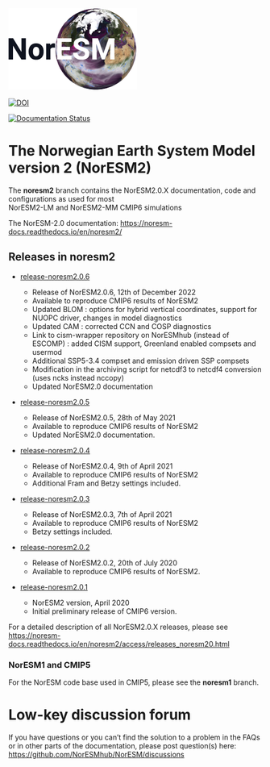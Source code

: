 ![NorESM logo](doc/img/NORESM-logo.png)

[![DOI](https://zenodo.org/badge/DOI/10.5281/zenodo.3905091.svg)](https://doi.org/10.5281/zenodo.3905091)

[![Documentation Status](https://readthedocs.org/projects/noresm-docs/badge/?version=noresm2)](https://noresm-docs.readthedocs.io/en/noresm2/?badge=noresm2)

# The Norwegian Earth System Model version 2 (NorESM2)
The **noresm2** branch contains the NorESM2.0.X documentation, code and configurations as used for most  <br />
NorESM2-LM and NorESM2-MM CMIP6 simulations

The NorESM-2.0 documentation: https://noresm-docs.readthedocs.io/en/noresm2/

## Releases in noresm2
- [release-noresm2.0.6](https://github.com/NorESMhub/NorESM/releases/tag/release-noresm2.0.6)
    - Release of NorESM2.0.6, 12th of December 2022
    - Available to reproduce CMIP6 results of NorESM2
    - Updated BLOM : options for hybrid vertical coordinates, support for NUOPC driver, changes in model diagnostics 
    - Updated CAM : corrected CCN and COSP diagnostics 
    - Link to cism-wrapper repository on NorESMhub (instead of ESCOMP) : added CISM support, Greenland enabled compsets and usermod
    - Additional SSP5-3.4 compset and emission driven SSP compsets
    - Modification in the archiving script for netcdf3 to netcdf4 conversion (uses ncks instead nccopy)		
    - Updated NorESM2.0 documentation

- [release-noresm2.0.5](https://github.com/NorESMhub/NorESM/releases/tag/release-noresm2.0.5)
    - Release of NorESM2.0.5, 28th of May 2021
    - Available to reproduce CMIP6 results of NorESM2
    - Updated NorESM2.0 documentation.

- [release-noresm2.0.4](https://github.com/NorESMhub/NorESM/releases/tag/release-noresm2.0.4)
    - Release of NorESM2.0.4,  9th of April 2021
    - Available to reproduce CMIP6 results of NorESM2
    - Additional Fram and Betzy settings included.

- [release-noresm2.0.3](https://github.com/NorESMhub/NorESM/releases/tag/release-noresm2.0.3)
    - Release of NorESM2.0.3, 7th of April 2021 
    - Available to reproduce CMIP6 results of NorESM2
    - Betzy settings included.

- [release-noresm2.0.2](https://github.com/NorESMhub/NorESM/releases/tag/release-noresm2.0.2)
    - Release of NorESM2.0.2, 20th of July 2020
    - Available to reproduce CMIP6 results of NorESM2.
    
- [release-noresm2.0.1](https://github.com/NorESMhub/NorESM/releases/tag/release-noresm2.0.1)
    - NorESM2 version,  April  2020 
    - Initial preliminary release of CMIP6 version.

For a detailed description of all NorESM2.0.X releases, please see https://noresm-docs.readthedocs.io/en/noresm2/access/releases_noresm20.html

### NorESM1 and CMIP5
For the NorESM code base used in CMIP5, please see the **noresm1** branch.


# Low-key discussion forum

If you have questions or you can’t find the solution to a problem in the FAQs or in other parts of the documentation, please post question(s) here: 
https://github.com/NorESMhub/NorESM/discussions
